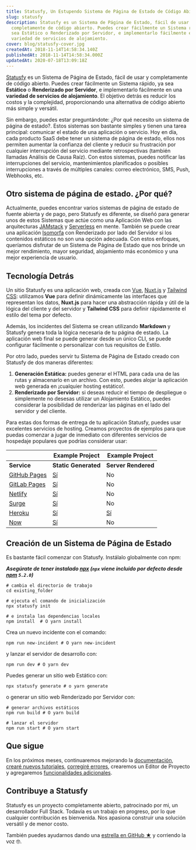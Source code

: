 ```yaml
---
title: Statusfy, Un Estupendo Sistema de Página de Estado de Código Abierto
slug: statusfy
description: Statusfy es un Sistema de Página de Estado, fácil de usar y
  completamente de código abierto. Puedes crear fácilmente un Sistema rápido, ya
  sea Estático o Renderizado por Servidor, e implementarlo fácilmente en una
  variedad de servicios de alojamiento.
cover: blog/statusfy-cover.jpg
createdAt: 2018-11-14T14:58:34.140Z
publishedAt: 2018-11-14T14:58:34.000Z
updatedAt: 2020-07-18T13:09:18Z
---
```


[Statusfy](/es/statusfy) es un Sistema de Página de Estado, fácil de usar y completamente de código abierto. Puedes crear fácilmente un Sistema rápido, ya sea **Estático** o **Renderizado por Servidor**, e implementarlo fácilmente en una **variedad de servicios de alojamiento**. El objetivo detrás es reducir los costos y la complejidad, proporcionando una alternativa de código abierto más simple y versátil.

Sin embargo, puedes estar preguntándote: ¿Por qué necesito un sistema de página de estado?. Estos sistemas son bastante simples y tienen una tarea principal: comunicar el estado de una aplicación o servicio. Hoy en día, cada producto SaaS debe tener un sistema de página de estado, ellos nos permiten aumentar la confianza del cliente y reducir su frustración por cualquier interrupción del servicio mediante retrospectivas (también llamadas Análisis de Causa Raíz). Con estos sistemas, puedes notificar las interrupciones del servicio, mantenimientos planificados o posibles interrupciones a través de múltiples canales: correo electrónico, SMS, Push, Webhooks, etc.

## Otro sistema de página de estado. ¿Por qué?

Actualmente, puedes encontrar varios sistemas de página de estado de fuente abierta y de pago, pero Statusfy es diferente, se diseñó para generar unos de estos Sistemas que actúe como una Aplicación Web con las arquitecturas [JAMstack](https://jamstack.org/) y  [Serverless](https://serverless.com/learn/overview/) en mente. También se puede crear una aplicación [Isomorfa](https://www.netlify.com/blog/2017/06/06/jamstack-vs-isomorphic-server-side-rendering/) con Renderizado por lado del Servidor si los contenidos estáticos no son una opción adecuada. Con estos enfoques, queríamos disfrutar de un Sistema de Página de Estado que nos brinde un mejor rendimiento, mayor seguridad, alojamiento más económico y una mejor experiencia de usuario.

## Tecnología Detrás

Un sitio Statusfy es una aplicación web, creada con [Vue](http://vuejs.org/), [Nuxt.js](https://nuxtjs.org/) y [Tailwind CSS](https://tailwindcss.com/): utilizamos **Vue** para definir dinámicamente las interfaces que representan los datos, **Nuxt.js** para hacer una abstracción rápida y útil de la lógica del cliente y del servidor y **Tailwind CSS** para definir rápidamente el estilo del tema por defecto.

Además, los incidentes del Sistema se crean utilizando **Markdown** y Statusfy genera toda la lógica necesaria de tu página de estado. La aplicación web final se puede generar desde un único CLI, se puede configurar fácilmente o personalizar con tus requisitos de Estilo.

Por otro lado, puedes servir tu Sistema de Página de Estado creado con Statusfy de dos maneras diferentes:

1. **Generación Estática:** puedes generar el HTML para cada una de las rutas y almacenarlo en un archivo. Con esto, puedes alojar la aplicación web generada en ¡cualquier hosting estático!.
2. **Renderizado por Servidor:** si deseas reducir el tiempo de despliegue o simplemente no desesas utilizar un Alojamiento Estático, puedes considerar la posibilidad de renderizar las páginas en el lado del servidor y del cliente.

Para estas dos formas de entrega de tu aplicación Statusfy, puedes usar excelentes servicios de hosting. Creamos proyectos de ejemplos para que puedas comenzar a jugar de inmediato con diferentes servicios de hospedaje populares que podrías considerar usar:

|                                                                                       | Example Project                                                                      | Example Project                                                             |
| ------------------------------------------------------------------------------------- | ------------------------------------------------------------------------------------ | --------------------------------------------------------------------------- |
| **Service**                                                                           | **Static Generated**                                                                 | **Server Rendered**                                                         |
| [GitHub Pages](https://docs.statusfy.co/guide/deploy.html#github-pages)               | [Sí](https://github.com/juliomrqz/statusfy/tree/develop/examples/github-pages-static) | No                                                                          |
| [GitLab Pages](https://docs.statusfy.co/guide/deploy.html#gitlab-pages-and-gitlab-ci) | [Sí](https://github.com/juliomrqz/statusfy/tree/develop/examples/gitlab-pages-static) | No                                                                          |
| [Netlify](https://docs.statusfy.co/guide/deploy.html#netlify)                         | [Sí](https://github.com/juliomrqz/statusfy/tree/develop/examples/netlify-static)      | No                                                                          |
| [Surge](https://docs.statusfy.co/guide/deploy.html#surge)                             | [Sí](https://github.com/juliomrqz/statusfy/tree/develop/examples/surge-static)        | No                                                                          |
| [Heroku](https://docs.statusfy.co/guide/deploy.html#heroku)                           | [Sí](https://github.com/juliomrqz/statusfy/tree/develop/examples/heroku-static)       | [Sí](https://github.com/juliomrqz/statusfy/tree/develop/examples/heroku-ssr) |
| [Now](https://docs.statusfy.co/guide/deploy.html#now)                                 | [Sí](https://github.com/juliomrqz/statusfy/tree/develop/examples/now-v2-static)       | No                                                                          |

## Creación de un Sistema de Página de Estado

Es bastante fácil comenzar con Statusfy. Instálalo globalmente con npm:

***Asegúrate de tener instalado [npx](https://www.npmjs.com/package/npx) (`npx` viene incluido por defecto desde [npm](https://www.npmjs.com/get-npm) `5.2.0`)***

```shell
# cambia el directorio de trabajo
cd existing_folder

# ejecuta el comando de inicialización
npx statusfy init

# e instala las dependencias locales
npm install  # O yarn install
```

Crea un nuevo incidente con el comando:

```shell
npm run new-incident # O yarn new-incident
```

y lanzar el servidor de desarrollo con:

```shell
npm run dev # O yarn dev
```

Puedes generar un sitio web Estático con:

```shell
npx statusfy generate # o yarn generate
```

o generar un sitio web Renderizado por Servidor con:

```shell
# generar archivos estáticos
npm run build # O yarn build

# lanzar el servidor
npm run start # O yarn start
```

## Que sigue

En los próximos meses, continuaremos mejorando la [documentación](https://docs.statusfy.co/es/), [crearé nuevos tutoriales](/es/blog), [corregiré errores](https://github.com/juliomrqz/statusfy), crearemos un Editor de Proyecto y agregaremos [funcionalidades adicionales](https://docs.statusfy.co/es/guide/#por-hacer).

## Contribuye a Statusfy

Statusfy es un proyecto completamente abierto, patrocinado por mi, un desarrollador Full Stack. Todavía es un trabajo en progreso, por lo que cualquier contribución es bienvenida. Nos apasiona construir una solución versátil y de menor costo.

También puedes ayudarnos dando una [estrella en GitHub ★](https://github.com/juliomrqz/statusfy) y corriendo la voz 🤓.

